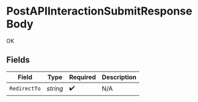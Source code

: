 # PostAPIInteractionSubmitResponseBody

OK


## Fields

| Field              | Type               | Required           | Description        |
| ------------------ | ------------------ | ------------------ | ------------------ |
| `RedirectTo`       | *string*           | :heavy_check_mark: | N/A                |